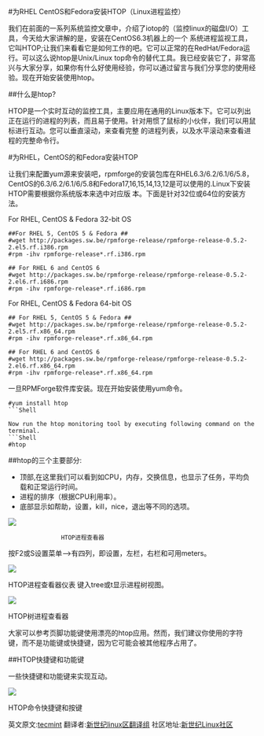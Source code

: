 #为RHEL CentOS和Fedora安装HTOP（Linux进程监控）

我们在前面的一系列系统监控文章中，介绍了iotop的（监控linux的磁盘I/O）工具，今天给大家讲解的是，安装在CentOS6.3机器上的一个 系统进程监视工具，它叫HTOP;让我们来看看它是如何工作的吧。它可以正常的在RedHat/Fedora运行。可以这么说htop是Unix/Linux top命令的替代工具。我已经安装它了，非常高兴与大家分享，如果你有什么好使用经验，你可以通过留言与我们分享您的使用经验。现在开始安装使用htop。

##什么是htop?

HTOP是一个实时互动的监控工具，主要应用在通用的Linux版本下。它可以列出正在运行的进程的列表，而且易于使用。针对用惯了鼠标的小伙伴，我们可以用鼠标进行互动。您可以垂直滚动，来查看完整 的进程列表，以及水平滚动来查看进程的完整命令行。

#为RHEL，CentOS的和Fedora安装HTOP

让我们来配置yum源来安装吧，rpmforge的安装包库在RHEL6.3/6.2/6.1/6/5.8，CentOS的6.3/6.2/6.1/6/5.8和Fedora17,16,15,14,13,12是可以使用的.Linux下安装HTOP需要根据你系统版本来选中对应版 本。下面是针对32位或64位的安装方法。

For RHEL, CentOS & Fedora 32-bit OS

```Shell
##For RHEL 5, CentOS 5 & Fedora ##
#wget http://packages.sw.be/rpmforge-release/rpmforge-release-0.5.2-2.el5.rf.i386.rpm
#rpm -ihv rpmforge-release*.rf.i386.rpm
```
```Shell
## For RHEL 6 and CentOS 6
#wget http://packages.sw.be/rpmforge-release/rpmforge-release-0.5.2-2.el6.rf.i686.rpm
#rpm -ihv rpmforge-release*.rf.i686.rpm
```

For RHEL, CentOS & Fedora 64-bit OS
```Shell
## For RHEL 5, CentOS 5 & Fedora ##
#wget http://packages.sw.be/rpmforge-release/rpmforge-release-0.5.2-2.el5.rf.x86_64.rpm
#rpm -ihv rpmforge-release*.rf.x86_64.rpm 
```
```Shell
## For RHEL 6 and CentOS 6
#wget http://packages.sw.be/rpmforge-release/rpmforge-release-0.5.2-2.el6.rf.x86_64.rpm
#rpm -ihv rpmforge-release*.rf.x86_64.rpm
```

一旦RPMForge软件库安装。现在开始安装使用yum命令。
```Shell
#yum install htop
```Shell

Now run the htop monitoring tool by executing following command on the terminal.
```Shell
#htop
```
##htop的三个主要部分:

* 顶部,在这里我们可以看到如CPU，内存，交换信息，也显示了任务，平均负载和正常运行时间。
* 进程的排序（根据CPU利用率）。
* 底部显示如帮助，设置，kill，nice，退出等不同的选项。

<img src='http://img01.21ops.com/images/2013/12/31/22b6b6ab8838681f54143eebc3bdea9c.jpeg'>
 
                   HTOP进程查看器

按F2或S设置菜单–>有四列，即设置，左栏，右栏和可用meters。

<img src='http://img01.21ops.com/images/2013/12/31/1bcf2a7b5a07a7cbb49ca02d2931cea7.jpeg'>
 
HTOP进程查看器仪表
键入tree或t显示进程树视图。

<img src='http://img01.21ops.com/images/2013/12/31/2fe21d6beed53afc2ef5acb594e861a2.jpeg'>
 
HTOP树进程查看器

大家可以参考页脚功能键使用漂亮的htop应用。然而，我们建议你使用的字符键，而不是功能键或快捷键，因为它可能会被其他程序占用了。
 
##HTOP快捷键和功能键

一些快捷键和功能键来实现互动。

<img src='http://img01.21ops.com/images/2013/12/31/b1167ecb6e20256c9c3c23a0fd29a9b9.png'>

HTOP命令快捷键和按键


英文原文:[tecmint](http://www.tecmint.com/install-htop-linux-process-monitoring-for-rhel-centos-fedora/) 翻译者:[新世纪linux区翻译组](https://github.com/21ops/21opsttug) 社区地址:[新世纪Linux社区](http://www.21ops.com)
